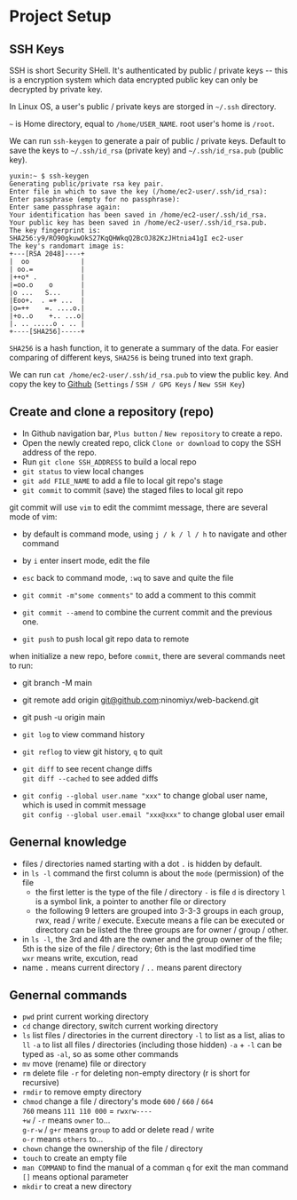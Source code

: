# Project Setup

## SSH Keys

SSH is short Security SHell. It's authenticated by public / private keys -- this is a encryption system which data encrypted public key can only be decrypted by private key.

In Linux OS, a user's public / private keys are storged in `~/.ssh` directory.

`~` is Home directory, equal to `/home/USER_NAME`. root user's home is `/root`.

We can run `ssh-keygen` to generate a pair of public / private keys. Default to save the keys to `~/.ssh/id_rsa` (private key) and `~/.ssh/id_rsa.pub` (public key).

```
yuxin:~ $ ssh-keygen
Generating public/private rsa key pair.
Enter file in which to save the key (/home/ec2-user/.ssh/id_rsa): 
Enter passphrase (empty for no passphrase): 
Enter same passphrase again: 
Your identification has been saved in /home/ec2-user/.ssh/id_rsa.
Your public key has been saved in /home/ec2-user/.ssh/id_rsa.pub.
The key fingerprint is:
SHA256:y9/RO90gkuwOkS27KqQHWkqQ2BcOJ82KzJHtnia41gI ec2-user
The key's randomart image is:
+---[RSA 2048]----+
|  oo             |
| oo.=            |
|++o* .           |
|=oo.o    o       |
|o ...   S...     |
|Eoo+.  . =+ ...  |
|o=++    =. ....o.|
|+o..o    +.. ...o|
|. .. .....o . .. |
+----[SHA256]-----+
```

`SHA256` is a hash function, it to generate a summary of the data. For easier comparing of different keys, `SHA256` is being truned into text graph.

We can run `cat /home/ec2-user/.ssh/id_rsa.pub` to view the public key. And copy the key to [Github](https://github.com/settings/ssh/new) (`Settings` / `SSH / GPG Keys` / `New SSH Key`)


## Create and clone a repository (repo)

- In Github navigation bar, `Plus button` / `New repository` to create a repo.
- Open the newly created repo, click `Clone or download` to copy the SSH address of the repo.
- Run `git clone SSH_ADDRESS` to build a local repo
- `git status` to view local changes
- `git add FILE_NAME` to add a file to local git repo's stage
- `git commit` to commit (save) the staged files to local git repo

git commit will use `vim` to edit the commimt message, there are several mode of vim:

- by default is command mode, using `j / k / l / h` to navigate and other command
- by `i` enter insert mode, edit the file
- `esc` back to command mode, `:wq` to save and quite the file

- `git commit -m"some comments"` to add a comment to this commit
- `git commit --amend` to combine the current commit and the previous one.
- `git push` to push local git repo data to remote

when initialize a new repo, before `commit`, there are several commands neet to run:
- git branch -M main  <!--change the name of branch "master" to "main"-->
- git remote add origin git@github.com:ninomiyx/web-backend.git  <!--match the local repo to the remote repo in GitHub-->
- git push -u origin main  <!--push-->

- `git log` to view command history
- `git reflog` to view git history, `q` to quit 
- `git diff` to see recent change diffs <br>
  `git diff --cached` to see added diffs
- `git config --global user.name "xxx"` to change global user name, which is used in commit message <br>
  `git config --global user.email "xxx@xxx"` to change global user email  

## Genernal knowledge

- files / directories named starting with a dot `.` is hidden by default.
- in `ls -l` command the first column is about the `mode` (permission) of the file 
  - the first letter is the type of the file / directory
    `-` is file
    `d` is directory
    `l` is a symbol link, a pointer to another file or directory
  - the following 9 letters are grouped into 3-3-3 groups
    in each group, rwx, read / write / execute. Execute means a file can be executed or directory can be listed
    the three groups are for owner / group / other.
- in `ls -l`, the 3rd and 4th are the owner and the group owner of the file; 5th is the size of the file / directory; 6th is the last modified time <br>
  `wxr` means write, excution, read
- name `.` means current directory / `..` means parent directory


## Genernal commands

- `pwd` print current working directory
- `cd` change directory, switch current working directory
- `ls` list files / directories in the current directory
  `-l` to list as a list, alias to `ll`
  `-a` to list all files / directories (including those hidden)
  `-a` + `-l` can be typed as `-al`, so as some other commands
- `mv` move (rename) file or directory
- `rm` delete file
  `-r` for deleting non-empty directory (r is short for recursive)
- `rmdir` to remove empty directory
- `chmod` change a file / directory's mode
  `600` / `660` / `664` <br>
  `760` means `111 110 000` = `rwxrw----`<br>
  `+w` / `-r` means `owner` to... <br>
  `g-r-w` / `g+r` means `group` to add or delete read / write <br>
  `o-r` means `others` to...<br>
- `chown` change the ownership of the file / directory
- `touch` to create an empty file
- `man COMMAND` to find the manual of a comman
  `q` for exit the man command
  `[]` means optional parameter
- `mkdir` to creat a new directory
